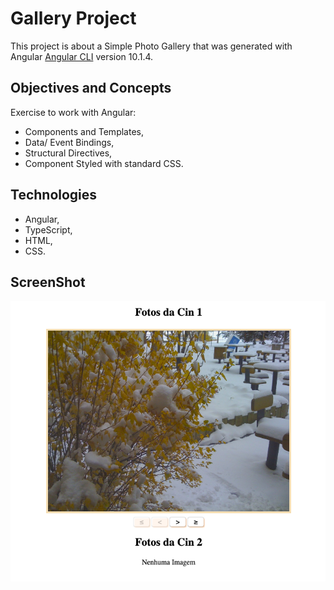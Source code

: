 # Gallery Project

This project is about a Simple Photo Gallery that was generated with Angular [Angular CLI](https://github.com/angular/angular-cli) version 10.1.4.

## Objectives and Concepts

Exercise to work with Angular: 

- Components and Templates, 
- Data/ Event Bindings, 
- Structural Directives, 
- Component Styled with standard CSS.

## Technologies

- Angular,
- TypeScript,
- HTML,
- CSS.

## ScreenShot 

![Image](https://github.com/CINPIS/FrontEnd-IGTIBootcamp/blob/master/Angular/galeria/screenshot.png?raw=true "Angular Exercise")

